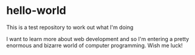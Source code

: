 # hello-world
This is a test repository to work out what I'm doing

I want to learn more about web development and so I'm entering a pretty enormous and bizarre world of computer programming.
Wish me luck!
